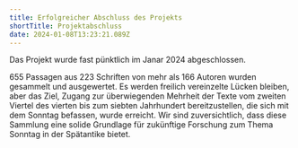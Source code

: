 ```yaml
---
title: Erfolgreicher Abschluss des Projekts
shortTitle: Projektabschluss
date: 2024-01-08T13:23:21.089Z
---
```

D﻿as Projekt wurde fast pünktlich im Janar 2024 abgeschlossen.

6﻿55 Passagen aus 223 Schriften von mehr als 166 Autoren wurden gesammelt und ausgewertet. Es werden freilich vereinzelte Lücken bleiben, aber das Ziel, Zugang zur überwiegenden Mehrheit der Texte vom zweiten Viertel des vierten bis zum siebten Jahrhundert bereitzustellen, die sich mit dem Sonntag befassen, wurde erreicht. Wir sind zuversichtlich, dass diese Sammlung eine solide Grundlage für zukünftige Forschung zum Thema Sonntag in der Spätantike bietet.